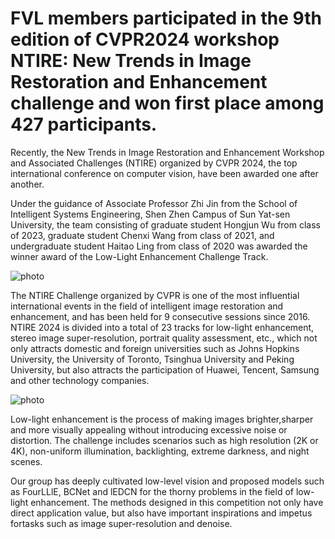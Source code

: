 # FVL members participated in the 9th edition of CVPR2024 workshop NTIRE: New Trends in Image Restoration and Enhancement challenge and won first place among 427 participants.

Recently, the New Trends in Image Restoration and Enhancement Workshop and Associated Challenges (NTIRE) organized by CVPR 2024, the top international conference on computer vision, have been awarded one after another.

Under the guidance of Associate Professor Zhi Jin from the School of Intelligent Systems Engineering, Shen Zhen Campus of Sun Yat-sen University, the team consisting of graduate student Hongjun Wu from class of 2023, graduate student Chenxi Wang from class of 2021, and undergraduate student Haitao Ling from class of 2020 was awarded the winner award of the Low-Light Enhancement Challenge Track.

![photo]([https://github.com/FVL2020/fvl.github.com/blob/master/news_photos/NTIRE奖状.png]#pic_center)

The NTlRE Challenge organized by CVPR is one of the most influential international events in the field of intelligent image restoration and enhancement, and has been held for 9 consecutive sessions since 2016. NTIRE 2024 is divided into a total of 23 tracks for low-light enhancement, stereo image super-resolution, portrait quality assessment, etc., which not only attracts domestic and foreign universities such as Johns Hopkins University, the University of Toronto, Tsinghua University and Peking University, but also attracts the participation of Huawei, Tencent, Samsung and other technology companies. 

![photo]([tps://github.com/FVL2020/fvl.github.com/blob/master/news_photos/NTIRE主页.png]#pic_center)

Low-light enhancement is the process of making images brighter,sharper and more visually appealing without introducing excessive noise or distortion. The challenge includes scenarios such as high resolution (2K or 4K), non-uniform illumination, backlighting, extreme darkness, and night scenes. 

Our group has deeply cultivated low-level vision and proposed models such as FourLLlE, BCNet and lEDCN for the thorny problems in the field of low-light enhancement. The methods designed in this competition not only have direct application value, but also have important inspirations and impetus fortasks such as image super-resolution and denoise.
